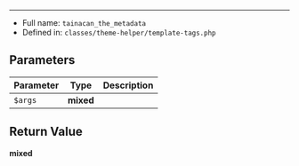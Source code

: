 
***

* Full name: `tainacan_the_metadata`
* Defined in: `classes/theme-helper/template-tags.php`

## Parameters

| Parameter | Type      | Description |
|-----------|-----------|-------------|
| `$args`   | **mixed** |             |

## Return Value

**mixed**
